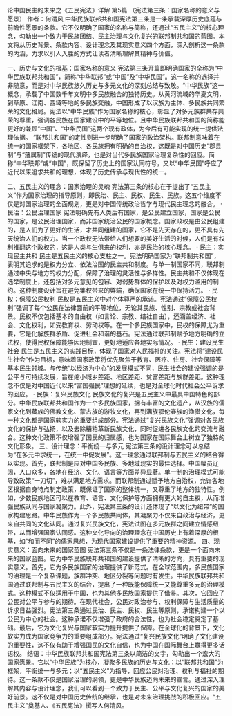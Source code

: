论中国民主的未来之《五民宪法》详解  第5篇   （宪法第三条：国家名称的意义与愿景）
作者：何清风
    中华民族联邦共和国宪法第三条是一条承载深厚历史底蕴与前瞻性愿景的条款。它不仅明确了国家的名称与简称，还通过“五民主义”的核心理念，勾勒出一个致力于民族团结、民主治理与文化复兴的联邦制共和国的蓝图。本文将从历史背景、条款内容、设计理念及其现实意义四个方面，深入剖析这一条款的内涵，力求以引人入胜的方式让读者清晰理解其精神与价值。

一、历史与文化的根基：国家名称的意义
    宪法第三条开篇即明确国家的全称为“中华民族联邦共和国”，简称“中华联邦”或“中国”及“中华民国”。这一名称的选择并非随意，而是对中华民族悠久历史与多元文化的深刻总结与致敬。“中华民族”这一概念，承载了中国数千年文明中多民族融合的独特历史。从黄河流域的华夏文明，到草原、江南、西域等地的多民族交融，中国形成了以汉族为主体、多民族共同繁荣的文化格局。宪法以“中华民族”作为国家名称的核心，彰显了对多元族群共存共荣的尊重，强调各民族在国家建设中的平等地位。且中华民族联邦共和国的简称能更好的兼顾“中国”、“中华民国”这两个现有政体，为今后有可能实现的统一提供法理依据。
    “联邦共和国”的定性则进一步明确了国家的政治架构。联邦制意味着在统一的国家框架下，各地区、各民族拥有明确的自治权，这既是对中国历史“郡县制”与“藩属制”传统的现代演绎，也是对当代多民族国家治理复杂性的回应。简称“中华联邦”或“中国”，既保留了历史上的国家认同符号，又以“中华民国”呼应了近代以来追求共和的理想，体现了历史传承与现代性的统一。

二、五民主义的理念：国家治理的灵魂
    宪法第三条的核心在于提出了“五民主义”作为国家治理的指导原则，即民治、民主、民权、民生、民族。这五个维度不仅是对国家治理的全面规划，更是对中国传统政治哲学与现代民主理念的融合。
·	民治：公民治理国家    宪法明确先有人类后有国家，是公民建立国家，国家是公民的国家，是公民治理国家，而非国家统治公民的国家概念。国家政权是由公民组建的，是人们为了更好的生活，才共同组建的国家，它不是先天存在的，更不具有先天统治人们的权力。当一个政权无法带给人们想要的美好生活的时候，人们是有权利推翻这个政权的，这是人类与生俱来的权利，亦是民治的核心理念。
·	民主：实现民主共和    民主是五民主义的核心支柱之一。宪法明确国家为“联邦制共和国”，表明其追求的是权力分立、依法治国的民主共和制度。与单一制国家不同，联邦制通过中央与地方的权力分配，保障了治理的灵活性与多样性。民主共和不仅体现在选举制度上，还包括对多元意见的包容、对弱势群体的保护以及对权力滥用的制约。这种制度设计旨在避免集权带来的弊端，确保国家在统一中保持活力。
·	民权：保障公民权利    民权是五民主义中对个体尊严的承诺。宪法通过“保障公民权利”强调了每个公民在法律面前的平等地位，无论其民族、性别、宗教或社会背景。民权不仅包括基本的自由权（如言论、宗教、结社自由），还涵盖经济、社会、文化权利，如受教育权、劳动权等。在一个多民族国家中，民权的保障尤为重要，它是化解族群矛盾、促进社会和谐的基石。宪法通过联邦制赋予地方明确的立法权，使得民权保障能够因地制宜，更好地适应各地实际情况。
·	民生：建设民生社会   民生是五民主义的实践目标，体现了国家对人民福祉的关注。宪法将“建设民生社会”作为目标，意味着国家政策将优先聚焦于教育、医疗、住房、社会保障等基本民生领域。与传统“以经济为中心”的发展模式不同，民生社会的建设强调的是公平与可持续发展，旨在缩小城乡差距、地区差距、贫富差距与族群差距。这种理念不仅是对中国近代以来“富国强民”理想的延续，也是对全球化时代社会公平诉求的回应。
·	民族：复兴民族文化    民族文化的复兴是五民主义中最具中国特色的部分。中华民族联邦共和国作为一个多民族国家，拥有丰富的文化遗产，从汉族的儒家文化到藏族的佛教文化、蒙古族的游牧文化，再到满族鄂伦春族的渔猎文化，每一种文化都是国家软实力的重要组成部分。宪法通过“复兴民族文化”强调对各民族文化的保护与弘扬，以及去除糟粕革新民族文化，同时促进各民族文化的交流与融合。这种文化政策不仅增强了国民的归属感，也为国家在国际舞台上树立了独特的文化形象。
三、设计理念：平衡统一与多元
    宪法第三条的设计理念可以总结为“在多元中求统一，在统一中促发展”。这一理念通过联邦制与五民主义的结合得以实现。首先，联邦制是应对中国多民族、多地域现实的最佳选择。中国幅员辽阔，人口众多，各地在经济、文化、语言等方面差异显著。单一制的治理模式可能导致政策“一刀切”，难以满足地方需求。而联邦制通过赋予地方自治权，允许各地区根据自身特点制定政策，既保证了国家的整体统一，又尊重了地方的独特性。例如，少数民族地区可以在教育、语言、文化保护等方面拥有更大的自主权，从而增强民族认同与国家凝聚力。此外，宪法第三条的设计还体现了“以文化为纽带”的国家构建思路。中华民族作为一个多民族共同体，其凝聚力不仅来自政治与经济，更来自共同的文化认同。通过复兴民族文化，宪法试图在多元族群之间建立情感纽带，从而增强国家认同感。这种文化导向的治理理念在中国历史上有着深厚的根基，如“和而不同”的儒家思想，为现代国家建设提供了重要的精神资源。
四、现实意义：面向未来的国家蓝图
    宪法第三条不仅是一条法律条款，更是一个面向未来的国家蓝图。它为中华民族联邦共和国的建设提供了清晰的方向，具有重要的现实意义。首先，它为多民族国家的治理提供了新范式。在全球范围内，多民族国家的治理是一个复杂课题，族群冲突、地区分裂等问题时有发生。中华民族联邦共和国通过联邦制与五民主义的结合，提出了一种既能保障统一又能尊重多元的治理模式。这种模式不仅适用于中国，也为其他多民族国家提供了借鉴。其次，它回应了公民对公平与参与的期待。在现代社会，公民对政治参与、权利保障与生活质量的诉求日益强烈。宪法第三条通过民治、民主、民权、民生等原则，承诺构建一个以公民为中心的社会。这种承诺不仅增强了政府的合法性，也为社会稳定奠定了基础。最后，它为文化复兴与国家软实力提升提供了保障。在全球化的背景下，文化软实力成为国家竞争力的重要组成部分。宪法通过“复兴民族文化”明确了文化建设的重要性，这不仅有助于增强国民的文化自信，也为中国在国际舞台上赢得更多话语权。
结语：中华民族联邦共和国宪法第三条以简洁的文字，勾勒出一个宏大的国家愿景。它以“中华民族”为核心，凝聚多民族的历史与文化；以“联邦共和国”为框架，平衡统一与多元；以“五民主义”为指导，回应公民对治理、权利与福祉的期待。这一条款不仅是国家治理的纲领，更是中华民族迈向未来的宣言。通过深入理解其内容与设计理念，我们可以看到一个致力于民主、公平与文化复兴的国家的美好前景。这不仅是对中国历史传统的继承，也是对未来治理挑战的积极回应。“五民主义”奠基人、《五民宪法》撰写人何清风。
